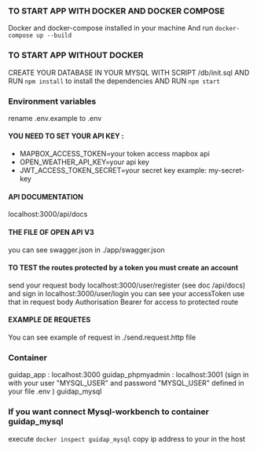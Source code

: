 ### TO START APP WITH DOCKER AND DOCKER COMPOSE
Docker and docker-compose installed in your machine
And run ``` docker-compose up --build ```

### TO START APP WITHOUT DOCKER
CREATE YOUR DATABASE IN YOUR MYSQL WITH SCRIPT /db/init.sql
AND RUN ``` npm install ``` to install the dependencies
AND RUN ``` npm start ``` 

### Environment variables
rename .env.example to .env

#### YOU NEED TO SET YOUR API KEY :
- MAPBOX_ACCESS_TOKEN=your token access mapbox api
- OPEN_WEATHER_API_KEY=your api key
- JWT_ACCESS_TOKEN_SECRET=your secret key example: my-secret-key

#### API DOCUMENTATION
localhost:3000/api/docs

#### THE FILE OF OPEN API V3
you can see swagger.json in ./app/swagger.json

#### TO TEST the routes protected by a token you must create an account
send your request body localhost:3000/user/register (see doc /api/docs)
and sign in localhost:3000/user/login
you can see your accessToken
use that in request body Authorisation Bearer for access to protected route

#### EXAMPLE DE REQUETES 
You can see example of request in ./send.request.http file


### Container
  guidap_app  : localhost:3000
  guidap_phpmyadmin : localhost:3001 (sign in with your user "MYSQL_USER" and password "MYSQL_USER" defined in your file .env )
  guidap_mysql 

### If you want connect Mysql-workbench to container guidap_mysql
   execute ``` docker inspect guidap_mysql ```
   copy ip address to your in the host 


